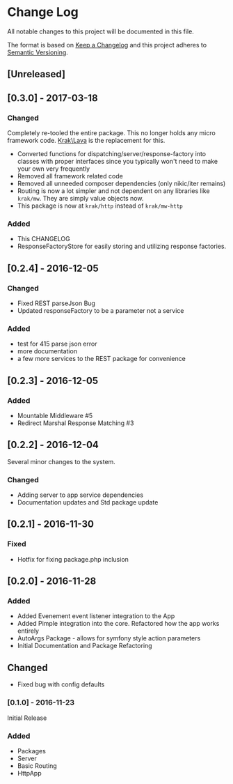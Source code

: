 # Change Log

All notable changes to this project will be documented in this file.

The format is based on [Keep a Changelog](http://keepachangelog.com/)
and this project adheres to [Semantic Versioning](http://semver.org/).

## [Unreleased]

## [0.3.0] - 2017-03-18

### Changed

Completely re-tooled the entire package. This no longer holds any micro framework code. [Krak\\Lava](https://github.com/krakphp/lava) is the replacement for this.

- Converted functions for dispatching/server/response-factory into classes with proper interfaces since you typically won't need to make your own very frequently
- Removed all framework related code
- Removed all unneeded composer dependencies (only nikic/iter remains)
- Routing is now a lot simpler and not dependent on any libraries like `krak/mw`. They are simply value objects now.
- This package is now at `krak/http` instead of `krak/mw-http`

### Added

- This CHANGELOG
- ResponseFactoryStore for easily storing and utilizing response factories.

## [0.2.4] - 2016-12-05

### Changed

- Fixed REST parseJson Bug
- Updated responseFactory to be a parameter not a service

### Added

- test for 415 parse json error
- more documentation
- a few more services to the REST package for convenience


## [0.2.3] - 2016-12-05

### Added

- Mountable Middleware \#5
- Redirect Marshal Response Matching \#3

## [0.2.2] - 2016-12-04

Several minor changes to the system.

### Changed

- Adding server to app service dependencies
- Documentation updates and Std package update

## [0.2.1] - 2016-11-30

### Fixed

- Hotfix for fixing package.php inclusion

## [0.2.0] - 2016-11-28

### Added

- Added Evenement event listener integration to the App
- Added Pimple integration into the core. Refactored how
  the app works entirely
- AutoArgs Package - allows for symfony style action parameters
- Initial Documentation and Package Refactoring

## Changed

- Fixed bug with config defaults

### [0.1.0] - 2016-11-23

Initial Release

### Added

- Packages
- Server
- Basic Routing
- HttpApp
